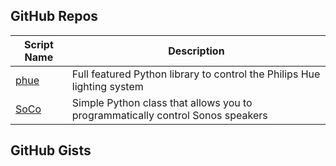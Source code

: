 GitHub Repos
------------

| Script Name        | Description   | 
| -------------      | ------------- | 
| [phue][1]   | Full featured Python library to control the Philips Hue lighting system |
| [SoCo][2]   | Simple Python class that allows you to programmatically control Sonos speakers |

GitHub Gists
------------

[1]: https://github.com/studioimaginaire/phue
[2]: https://github.com/SoCo/SoCo
